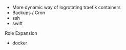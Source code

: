 * More dynamic way of logrotating traefik containers
* Backups / Cron
* ssh
* swift

Role Expansion
* docker
